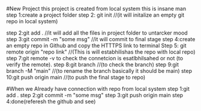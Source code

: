 #New Project
this project is created from local system
this is insane man 
step 1:create a project folder 
step 2: git init //(it will initalize an empty git repo in local system)

step 2:git add . //it will add all the files in project folder to untarcker mood
step 3:git commit -m "some msg" //it will commit to final stage 
step 4:create an empty repo in Github and copy the HTTTPS link to terminal 
Step 5: git remote origin "repo link" //(This is will estabhilishas the repo with local repo)
step 7:git remote -v to check the connetcion is esatlbhilsahed or not (to verify the remote).
step 8:git branch //(to check the branch)
step 9:git branch -M "main" //(to rename the branch basically it should be main)
step 10:git push origin main //(to push the final stage to repo)


#When we Already have connection with repo from local system
step 1:git add .
step 2:git commit -m "some msg"
step 3:git push origin main
step 4:done(referesh the github and see)